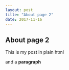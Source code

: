 ```yaml
---
layout: post
title: "About page 2"
date: 2017-11-16
---
```


<h2>About page 2</h2>

<p>This is my post in plain html</p>

<p>and a <b>paragraph</b></p>